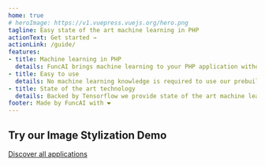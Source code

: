 ```yaml
---
home: true
# heroImage: https://v1.vuepress.vuejs.org/hero.png
tagline: Easy state of the art machine learning in PHP
actionText: Get started →
actionLink: /guide/
features:
- title: Machine learning in PHP
  details: FuncAI brings machine learning to your PHP application without external dependencies.
- title: Easy to use
  details: No machine learning knowledge is required to use our prebuild applications.
- title: State of the art technology
  details: Backed by Tensorflow we provide state of the art machine learning models for PHP.
footer: Made by FuncAI with ❤️
---
```


<div class="o-spacer"></div>

## Try our Image Stylization Demo
<Demo-ImageStylization />

<div class="o-spacer"></div>

<div class="hero">
  <a href="/applications/" class="action-button">Discover all applications</a>
</div>
<div class="o-spacer"></div>